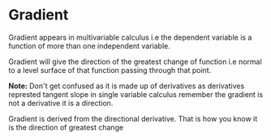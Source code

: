 # Gradient

Gradient appears in multivariable calculus i.e the dependent variable is a function of more than one independent variable.

Gradient will give the direction of the greatest change of function i.e normal to a level surface of that function passing through that point.

**Note:** Don't get confused as it is made up of derivatives as derivatives represted tangent slope in single variable calculus remember the gradient is not a derivative it is a direction.

Gradient is derived from the directional derivative. That is how you know it is the direction of greatest change